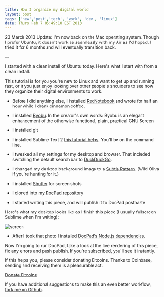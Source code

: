 ```yaml
---
title: How I organize my digital world
layout: post
tags: ['new','post','tech', 'work', 'dev', 'linux']
date: Thurs Feb 7 05:49:10 EST 2013
---
```


23 March 2013 Update: I'm now back on the Mac operating system. Though I prefer Ubuntu, it doesn't work as seamlessly with my Air as I'd hoped. I tried it for 6 months and will eventually transition back.

--

I started with a clean install of Ubuntu today. Here's what I start with from a clean install. 

This tutorial is for you you're new to Linux and want to get up and running fast, or if you just enjoy looking over other people's shoulders to see how they organize their digital environments to work.

+ Before I did anything else, I installed [RedNotebook](https://launchpad.net/ubuntu/+source/rednotebook) and wrote for half an hour while I drank cinnamon coffee.

+ I installed [Byobu](https://launchpad.net/byobu). In the creator's own words: Byobu is an elegant enhancement of the otherwise functional, plain, practical GNU Screen

+ I installed git 

+ I installed Sublime Text 2 [this tutorial helps](http://www.technoreply.com/how-to-install-sublime-text-2-on-ubuntu-12-04-unity/). You'll be on the command line.

+ I tweaked all my settings for my desktop and browser. That included switching the default search bar to [DuckDuckGo](https://duckduckgo.com).

+ I changed my desktop background image to a [Subtle Pattern](http://bradjasper.com/subtle-patterns-bookmarklet/). (Wild Oliva if you're hunting for it.)

+ I installed [Shutter](http://shutter-project.org/downloads/) for screen shots

+ I cloned into [my DocPad repository](https://github.com/gwenbell/docpad.gwenbell.com)

+ I started writing this piece, and will publish it to DocPad posthaste

Here's what my desktop looks like as I finish this piece (I usually fullscreen Sublime when I'm writing):

![screen](/desktop-feb-7-2013.png)

+ After I took that photo I installed [DocPad's Node.js dependencies](http://docpad.org/docs/install).

Now I'm going to run DocPad, take a look at the live rendering of this piece, fix any errors and push publish. If you're subscribed, you'll see it instantly.

If this helps you, please consider donating Bitcoins. Thanks to Coinbase, sending and receiving them is a pleasurable act.

<a class="coinbase-button" data-code="3c414b29b5e25baa4a491f04f517ca8f" data-button-style="custom_large" href="https://coinbase.com/checkouts/3c414b29b5e25baa4a491f04f517ca8f">Donate Bitcoins</a><script src="https://coinbase.com/assets/button.js" type="text/javascript"></script>

If you have additional suggestions to make this an even better workflow, [fork me on Github](https://github.com/gwenbell/docpad.gwenbell.com).